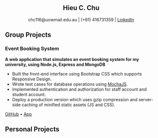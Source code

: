 <h2 align="center" class="name">Hieu C. Chu</h2>
<p align="center">
  chc116@uowmail.edu.au |
  (+61) 416731359 |   
  <a href="https://www.linkedin.com/in/hieucchu/" alt="linked-in">LinkedIn</a> 
</p>  

## Group Projects
### Event Booking System
**A web application that simulates an event booking system for my university, using Node.js, Express and MongoDB**   
- Built the front-end interface using Bootstrap CSS which supports Responsive Design.  
- Wrote test cases for database operations using [MochaJS](https://mochajs.org/).  
- Implemented authentication and authorization for staff account and student account.  
- Deploy a production version which uses gzip compression and server-side caching of minified static assets (JS and CSS).  

[GitHub](https://github.com/aaazureee/uow-event) • [App](https://uow-event.herokuapp.com/)
  
## Personal Projects
